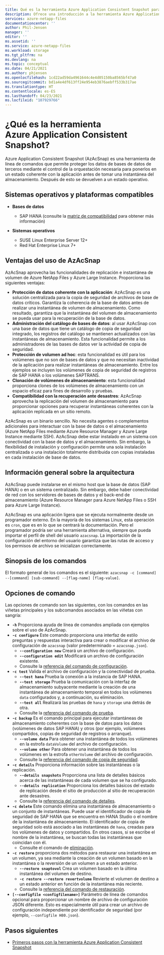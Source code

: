 ```yaml
---
title: Qué es la herramienta Azure Application Consistent Snapshot para Azure NetApp Files | Microsoft Docs
description: Ofrece una introducción a la herramienta Azure Application Consistent Snapshot que puede usar con Azure NetApp Files.
services: azure-netapp-files
documentationcenter: ''
author: Phil-Jensen
manager: ''
editor: ''
ms.assetid: ''
ms.service: azure-netapp-files
ms.workload: storage
ms.tgt_pltfrm: na
ms.devlang: na
ms.topic: conceptual
ms.date: 04/21/2021
ms.author: phjensen
ms.openlocfilehash: 1cd22ad59da4961644c4e4d05150ba8565bf47a0
ms.sourcegitcommit: bd1a4e4df613ff24e954eb3876aebff533b317ae
ms.translationtype: HT
ms.contentlocale: es-ES
ms.lasthandoff: 04/23/2021
ms.locfileid: "107929766"
---
```

# <a name="what-is-azure-application-consistent-snapshot-tool"></a>¿Qué es la herramienta Azure Application Consistent Snapshot?

Azure Application Consistent Snapshot (AzAcSnap) es una herramienta de línea de comandos que permite proteger los datos de bases de datos de terceros mediante el control de la orquestación necesaria para ponerlos en un estado coherente con la aplicación antes de tomar una instantánea del almacenamiento. Después de esto se devuelven a un estado operativo.

## <a name="supported-platforms-and-os"></a>Sistemas operativos y plataformas compatibles

- **Bases de datos**
  - SAP HANA (consulte la [matriz de compatibilidad](azacsnap-get-started.md#snapshot-support-matrix-from-sap) para obtener más información)

- **Sistemas operativos**
  - SUSE Linux Enterprise Server 12+
  - Red Hat Enterprise Linux 7+

## <a name="benefits-of-using-azacsnap"></a>Ventajas del uso de AzAcSnap

AzAcSnap aprovecha las funcionalidades de replicación e instantánea de volumen de Azure NetApp Files y Azure Large Instance.  Proporciona las siguientes ventajas:

- **Protección de datos coherente con la aplicación**: AzAcSnap es una solución centralizada para la copia de seguridad de archivos de base de datos críticos. Garantiza la coherencia de la base de datos antes de realizar una instantánea de volumen de almacenamiento. Como resultado, garantiza que la instantánea del volumen de almacenamiento se pueda usar para la recuperación de la base de datos.
- **Administración del catálogo de bases de datos**: al usar AzAcSnap con una base de datos que tiene un catálogo de copia de seguridad integrado, los registros del catálogo se mantienen actualizados con las instantáneas de almacenamiento.  Esta funcionalidad permite a los administradores de las bases de datos ver la actividad de copia de seguridad.
- **Protección de volumen ad hoc**: esta funcionalidad es útil para los volúmenes que no son de bases de datos y que no necesitan inactividad de la aplicación para realizar instantáneas de almacenamiento.  Entre los ejemplos se incluyen los volúmenes de copia de seguridad de registros de SAP HANA o los volúmenes SAPTRANS.
- **Clonación de volúmenes de almacenamiento**: esta funcionalidad proporciona clones de los volúmenes de almacenamiento con un espacio eficaz para fines de desarrollo y pruebas.
- **Compatibilidad con la recuperación ante desastres**: AzAcSnap aprovecha la replicación del volumen de almacenamiento para proporcionar opciones para recuperar instantáneas coherentes con la aplicación replicada en un sitio remoto.

AzAcSnap es un binario sencillo.  No necesita agentes o complementos adicionales para interactuar con la base de datos o el almacenamiento (Azure NetApp Files mediante Azure Resource Manager y Azure Large Instance mediante SSH).  AzAcSnap debe estar instalado en un sistema con conectividad con la base de datos y el almacenamiento.  Sin embargo, la flexibilidad de instalación y configuración permite una sola instalación centralizada o una instalación totalmente distribuida con copias instaladas en cada instalación de base de datos.

## <a name="architecture-overview"></a>Información general sobre la arquitectura

AzAcSnap puede instalarse en el mismo host que la base de datos (SAP HANA) o en un sistema centralizado.  Sin embargo, debe haber conectividad de red con los servidores de bases de datos y el back-end de almacenamiento (Azure Resource Manager para Azure NetApp Files o SSH para Azure Large Instance).

AzAcSnap es una aplicación ligera que se ejecuta normalmente desde un programador externo.  En la mayoría de los sistemas Linux, esta operación es `cron`, que es en lo que se centrará la documentación.  Pero el programador podría ser una herramienta alternativa, siempre que pueda importar el perfil de shell del usuario `azacsnap`.  La importación de la configuración del entorno del usuario garantiza que las rutas de acceso y los permisos de archivo se inicializan correctamente.

## <a name="command-synopsis"></a>Sinopsis de los comandos

El formato general de los comandos es el siguiente: `azacsnap -c [command] --[command] [sub-command] --[flag-name] [flag-value]`.

## <a name="command-options"></a>Opciones de comando

Las opciones de comando son las siguientes, con los comandos en las viñetas principales y los subcomandos asociados en las viñetas con sangría:

- **`-h`** Proporciona ayuda de línea de comandos ampliada con ejemplos sobre el uso de AzAcSnap.
- **`-c configure`** Este comando proporciona una interfaz de estilo preguntas y respuestas interactiva para crear o modificar el archivo de configuración de `azacsnap` (valor predeterminado = `azacsnap.json`).
  - **`--configuration new`** Creará un archivo de configuración.
  - **`--configuration edit`** Modificará un archivo de configuración existente.
  - Consulte la [referencia del comando de configuración](azacsnap-cmd-ref-configure.md).
- **`-c test`** Valida el archivo de configuración y la conectividad de prueba.
  - **`--test hana`** Prueba la conexión a la instancia de SAP HANA.
  - **`--test storage`** Prueba la comunicación con la interfaz de almacenamiento subyacente mediante la creación de una instantánea de almacenamiento temporal en todos los volúmenes `data` configurados y, a continuación, su eliminación.
  - **`--test all`** Realizará las pruebas de `hana` y `storage` una detrás de otra.
  - Consulte la [referencia del comando de prueba](azacsnap-cmd-ref-test.md).
- **`-c backup`** Es el comando principal para ejecutar instantáneas de almacenamiento coherentes con la base de datos para los datos (volúmenes de datos SAP HANA) y otros (por ejemplo, volúmenes compartidos, copias de seguridad de registros o arranque).
  - **`--volume data`** Para obtener una instantánea de todos los volúmenes en la estrofa `dataVolume` del archivo de configuración.
  - **`--volume other`** Para obtener una instantánea de todos los volúmenes en la estrofa `otherVolume` del archivo de configuración.
  - Consulte la [referencia del comando de copia de seguridad](azacsnap-cmd-ref-backup.md).
- **`-c details`** Proporciona información sobre las instantáneas o la replicación.
  - **`--details snapshots`** Proporciona una lista de detalles básicos acerca de las instantáneas de cada volumen que se ha configurado.
  - **`--details replication`** Proporciona los detalles básicos del estado de replicación desde el sitio de producción al sitio de recuperación ante desastres.
  - Consulte la [referencia del comando de detalles](azacsnap-cmd-ref-details.md).
- **`-c delete`** Este comando elimina una instantánea de almacenamiento o un conjunto de instantáneas. Puede usar el identificador de copia de seguridad de SAP HANA que se encuentra en HANA Studio o el nombre de la instantánea de almacenamiento. El identificador de copia de seguridad solo está asociado a las instantáneas de `hana`, creadas para los volúmenes de datos y compartidos. En otros casos, si se escribe el nombre de la instantánea, se buscan todas las instantáneas que coincidan con él.
  - Consulte el comando de [eliminación](azacsnap-cmd-ref-delete.md).
- **`-c restore`** proporciona dos métodos para restaurar una instantánea en un volumen, ya sea mediante la creación de un volumen basado en la instantánea o la reversión de un volumen a un estado anterior.
  - **`--restore snaptovol`** Crea un volumen basado en la última instantánea del volumen de destino.
  - **`-c restore --restore revertvolume`** Revierte el volumen de destino a un estado anterior en función de la instantánea más reciente.
  - Consulte la [referencia del comando de restauración](azacsnap-cmd-ref-restore.md).
- **`[--configfile <configfilename>]`** Parámetro de línea de comandos opcional para proporcionar un nombre de archivo de configuración JSON diferente.  Esto es especialmente útil para crear un archivo de configuración independiente por identificador de seguridad (por ejemplo, `--configfile H80.json`).

## <a name="next-steps"></a>Pasos siguientes

- [Primeros pasos con la herramienta Azure Application Consistent Snapshot](azacsnap-get-started.md)
